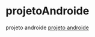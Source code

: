 # projetoAndroide
 projeto androide
<a href="https://kawan-sousa.github.io/projetoAndroide/" target="_blank">projeto androide</a>
